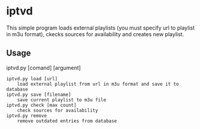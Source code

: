 # iptvd
This simple program loads external playlists (you must specify url to playlist in m3u format), ckecks sources for availability and creates new playlist.

## Usage
iptvd.py [comand] [argument]
```
iptvd.py load [url]
    load external playlist from url in m3u format and save it to database
iptvd.py save [filename]
    save current playlist to m3u file
iptvd.py check [max count]
    check sources for availability
iptvd.py remove
    remove outdated entries from database
```

